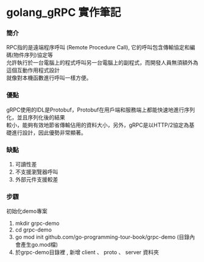 # golang_gRPC  實作筆記

### 簡介
RPC指的是遠端程序呼叫 (Remote Procedure Call), 它的呼叫包含傳輸協定和編碼(物件序列)協定等   
允許執行於一台電腦上的程式呼叫另一台電腦上的副程式，而開發人員無須額外為這個互動作用程式設計  
就像對本機函數進行呼叫一樣方便。

### 優點
gRPC使用的IDL是Protobuf，Protobuf在用戶端和服務端上都能快速地進行序列化，並且序列化後的結果   
較小，能夠有效地節省傳輸佔用的資料大小，另外，gRPC是以HTTP/2協定為基礎進行設計，因此優勢非常顯著。


### 缺點
1. 可讀性差
2. 不支援瀏覽器呼叫
3. 外部元件支援較差


### 步驟

初始化demo專案
1. mkdir grpc-demo
2. cd grpc-demo
3. go mod init github.com/go-programming-tour-book/grpc-demo (目錄內會產生go.mod檔)
4. 於grpc-demo目錄裡 , 新增 client 、 proto 、 server 資料夾

